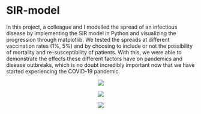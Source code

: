 # SIR-model

In this project, a colleague and I modelled the spread of an infectious disease by implementing the SIR model in Python and visualizing the progression through matplotlib. We tested the spreads at different vaccination rates (1%, 5%) and by choosing to include or not the possibility of mortality and re-susceptibility of patients. With this, we were able to demonstrate the effects these different factors have on pandemics and disease outbreaks, which is no doubt incredibly important now that we have started experiencing the COVID-19 pandemic.

<p align="center">
  <img src="https://user-images.githubusercontent.com/113075689/222923889-2f2c03b5-6c31-4e90-bd4b-71fcd699a405.png">
</p>

<p align="center">
  <img src="https://user-images.githubusercontent.com/113075689/222924039-a54bb348-1635-4cf6-8c96-a7397f65a40e.png">
</p>

<p align="center">
  <img src="https://user-images.githubusercontent.com/113075689/222923969-d5d71ac0-dc97-4f83-a50a-ac0424fdbe9c.png">
</p>

